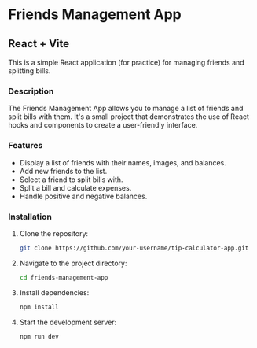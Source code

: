 # Friends Management App
## React + Vite

This is a simple React application (for practice) for managing friends and splitting bills.

### Description

The Friends Management App allows you to manage a list of friends and split bills with them. It's a small project that demonstrates the use of React hooks and components to create a user-friendly interface.

### Features

- Display a list of friends with their names, images, and balances.
- Add new friends to the list.
- Select a friend to split bills with.
- Split a bill and calculate expenses.
- Handle positive and negative balances.

### Installation

1. Clone the repository:
   ```bash
   git clone https://github.com/your-username/tip-calculator-app.git
   ```
2. Navigate to the project directory:
   ```bash
   cd friends-management-app
   ```
3. Install dependencies:
   ```bash
   npm install
   ```
4. Start the development server:
   ```bash
   npm run dev
   ```






